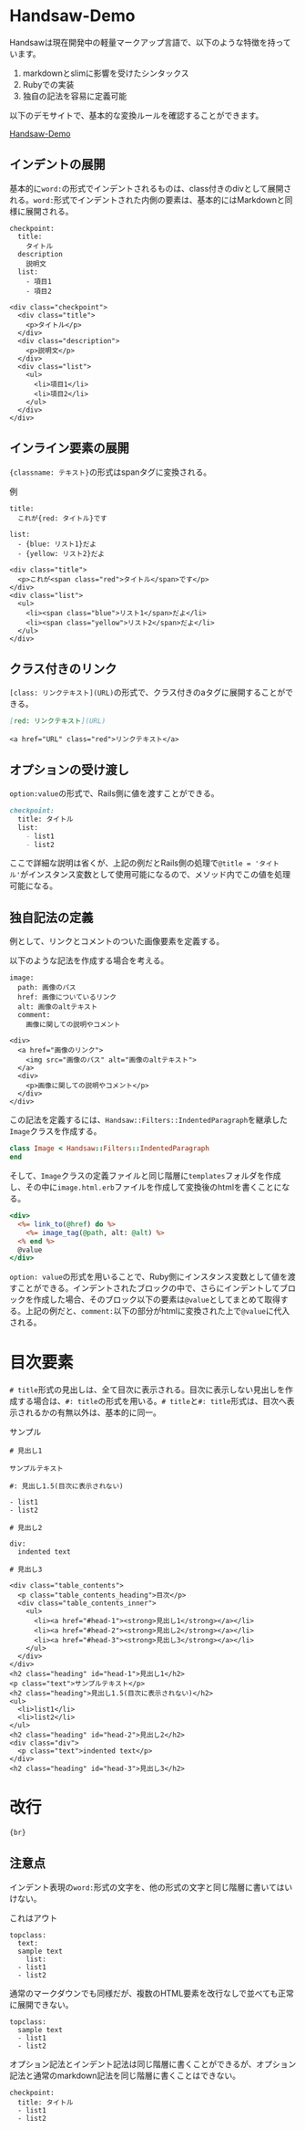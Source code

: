 # Handsaw-Demo

Handsawは現在開発中の軽量マークアップ言語で、以下のような特徴を持っています。

1. markdownとslimに影響を受けたシンタックス
2. Rubyでの実装
3. 独自の記法を容易に定義可能

以下のデモサイトで、基本的な変換ルールを確認することができます。

[Handsaw-Demo](https://ancient-anchorage-59376.herokuapp.com/)

## インデントの展開

基本的に`word:`の形式でインデントされるものは、class付きのdivとして展開される。`word:`形式でインデントされた内側の要素は、基本的にはMarkdownと同様に展開される。

```md:変換前
checkpoint:
  title:
    タイトル
  description
    説明文
  list:
    - 項目1
    - 項目2
```

```html:変換後
<div class="checkpoint">
  <div class="title">
    <p>タイトル</p>
  </div>
  <div class="description">
    <p>説明文</p>
  </div>
  <div class="list">
    <ul>
      <li>項目1</li>
      <li>項目2</li>
    </ul>
  </div>
</div>
```

## インライン要素の展開

`{classname: テキスト}`の形式はspanタグに変換される。

例

```md:変換前
title:
  これが{red: タイトル}です

list:
  - {blue: リスト1}だよ
  - {yellow: リスト2}だよ
```

```html:変換後
<div class="title">
  <p>これが<span class="red">タイトル</span>です</p>
</div>
<div class="list">
  <ul>
    <li><span class="blue">リスト1</span>だよ</li>
    <li><span class="yellow">リスト2</span>だよ</li>
  </ul>
</div>
```

## クラス付きのリンク

`[class: リンクテキスト](URL)`の形式で、クラス付きのaタグに展開することができる。

```md
[red: リンクテキスト](URL)
```

```html:変換後
<a href="URL" class="red">リンクテキスト</a>
```

## オプションの受け渡し

`option:value`の形式で、Rails側に値を渡すことができる。

```md
checkpoint:
  title: タイトル
  list:
    - list1
    - list2
```

ここで詳細な説明は省くが、上記の例だとRails側の処理で`@title = 'タイトル'`がインスタンス変数として使用可能になるので、メソッド内でこの値を処理可能になる。

## 独自記法の定義

例として、リンクとコメントのついた画像要素を定義する。

以下のような記法を作成する場合を考える。

```md:変換前
image:
  path: 画像のパス
  href: 画像についているリンク
  alt: 画像のaltテキスト
  comment:
    画像に関しての説明やコメント
```

```html:変換後
<div>
  <a href="画像のリンク">
    <img src="画像のパス" alt="画像のaltテキスト">
  </a>
  <div>
    <p>画像に関しての説明やコメント</p>
  </div>
</div>
```

この記法を定義するには、`Handsaw::Filters::IndentedParagraph`を継承した`Image`クラスを作成する。

```rb:image.rb
class Image < Handsaw::Filters::IndentedParagraph
end
```

そして、`Image`クラスの定義ファイルと同じ階層に`templates`フォルダを作成し、その中に`image.html.erb`ファイルを作成して変換後のhtmlを書くことになる。

```html:templates:imge.html.erb
<div>
  <%= link_to(@href) do %>
    <%= image_tag(@path, alt: @alt) %>
  <% end %>
  @value
</div>
```

`option: value`の形式を用いることで、Ruby側にインスタンス変数として値を渡すことができる。インデントされたブロックの中で、さらにインデントしてブロックを作成した場合、そのブロック以下の要素は`@value`としてまとめて取得する。上記の例だと、`comment:`以下の部分がhtmlに変換された上で`@value`に代入される。

# 目次要素

`# title`形式の見出しは、全て目次に表示される。目次に表示しない見出しを作成する場合は、`#: title`の形式を用いる。`# title`と`#: title`形式は、目次へ表示されるかの有無以外は、基本的に同一。

サンプル

```md:変換前
# 見出し1

サンプルテキスト

#: 見出し1.5(目次に表示されない)

- list1
- list2

# 見出し2

div:
  indented text

# 見出し3
```

```html:変換後
<div class="table_contents">
  <p class="table_contents_heading">目次</p>
  <div class="table_contents_inner">
    <ul>
      <li><a href="#head-1"><strong>見出し1</strong></a></li>
      <li><a href="#head-2"><strong>見出し2</strong></a></li>
      <li><a href="#head-3"><strong>見出し3</strong></a></li>
    </ul>
  </div>
</div>
<h2 class="heading" id="head-1">見出し1</h2>
<p class="text">サンプルテキスト</p>
<h2 class="heading">見出し1.5(目次に表示されない)</h2>
<ul>
  <li>list1</li>
  <li>list2</li>
</ul>
<h2 class="heading" id="head-2">見出し2</h2>
<div class="div">
  <p class="text">indented text</p>
</div>
<h2 class="heading" id="head-3">見出し3</h2>
```

# 改行

```md
{br}
```

## 注意点

インデント表現の`word:`形式の文字を、他の形式の文字と同じ階層に書いてはいけない。

これはアウト

```md:ダメな例
topclass:
  text:
  sample text
    list:
  - list1
  - list2
```

通常のマークダウンでも同様だが、複数のHTML要素を改行なしで並べても正常に展開できない。

```md:ダメな例
topclass:
  sample text
  - list1
  - list2
```

オプション記法とインデント記法は同じ階層に書くことができるが、オプション記法と通常のmarkdown記法を同じ階層に書くことはできない。

```md:ダメな例
checkpoint:
  title: タイトル
  - list1
  - list2
```

